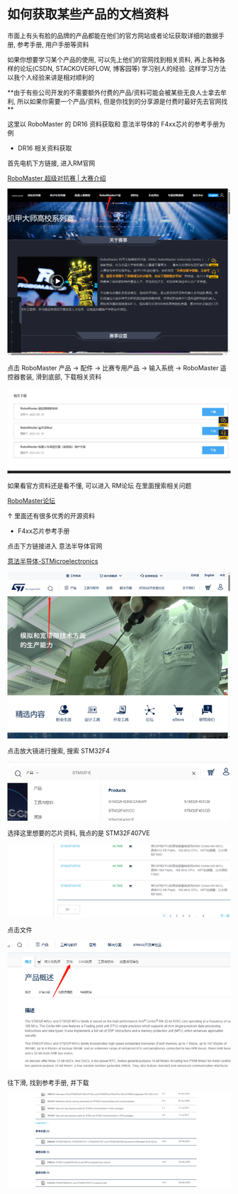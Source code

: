 # 如何获取某些产品的文档资料

市面上有头有脸的品牌的产品都能在他们的官方网站或者论坛获取详细的数据手册, 参考手册, 用户手册等资料

如果你想要学习某个产品的使用, 可以先上他们的官网找到相关资料, 再上各种各样的论坛(CSDN, STACKOVERFLOW, 博客园等) 学习别人的经验. 这样学习方法以我个人经验来讲是相对顺利的

**由于有些公司开发的不需要额外付费的产品/资料可能会被某些无良人士拿去牟利, 所以如果你需要一个产品/资料, 但是你找到的分享源是付费时最好先去官网找 **

这里以 RoboMaster 的 DR16 资料获取和 意法半导体的 F4xx芯片的参考手册为例

+ DR16 相关资料获取

首先电机下方链接, 进入RM官网

[RoboMaster 超级对抗赛 | 大赛介绍](https://www.robomaster.com/zh-CN/robo/overview?djifrom=nav)

![image-20230720185023664](md_picture/image-20230720185023664.png)

点击 RoboMaster 产品 -> 配件 -> 比赛专用产品 -> 输入系统 -> RoboMaster 遥控器套装, 滑到底部,  下载相关资料

![image-20230720185256983](md_picture/image-20230720185256983.png)

如果看官方资料还是看不懂, 可以进入 RM论坛 在里面搜索相关问题

[RoboMaster论坛](https://bbs.robomaster.com/portal.php)

↑ 里面还有很多优秀的开源资料

+ F4xx芯片参考手册

点击下方链接进入 意法半导体官网

[意法半导体-STMicroelectronics](https://www.st.com/content/st_com/zh.html)

![image-20230720185430938](md_picture/image-20230720185430938.png)

点击放大镜进行搜索,  搜索 STM32F4



![image-20230720185536729](md_picture/image-20230720185536729.png)

选择这里想要的芯片资料, 我点的是 STM32F407VE



![image-20230720185551804](md_picture/image-20230720185551804.png)

点击文件

![image-20230720185708233](md_picture/image-20230720185708233.png)

往下滑, 找到参考手册, 并下载

![image-20230720185932530](md_picture/image-20230720185932530.png)